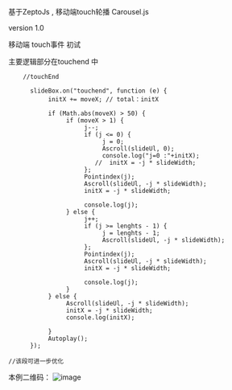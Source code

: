 基于ZeptoJs , 移动端touch轮播 Carousel.js

version 1.0

移动端 touch事件 初试


主要逻辑部分在touchend 中 

        //touchEnd

          slideBox.on("touchend", function (e) {
               initX += moveX; // total：initX

               if (Math.abs(moveX) > 50) {
                    if (moveX > 1) {
                         j--;
                         if (j <= 0) {
                              j = 0;
                              Ascroll(slideUl, 0);
                              console.log("j=0 :"+initX);
                            //  initX = -j * slideWidth;
                         };
                         Pointindex(j);
                         Ascroll(slideUl, -j * slideWidth);
                         initX = -j * slideWidth;

                         console.log(j);
                    } else {
                         j++;
                         if (j >= lenghts - 1) {
                              j = lenghts - 1;
                              Ascroll(slideUl, -j * slideWidth);
                         };
                         Pointindex(j);
                         Ascroll(slideUl, -j * slideWidth);
                         initX = -j * slideWidth;

                         console.log(j);
                    }
               } else {
                    Ascroll(slideUl, -j * slideWidth);
                    initX = -j * slideWidth;
                    console.log(initX);

               }
               Autoplay();
          });
          
    //该段可进一步优化 
    
 本例二维码：
 ![image](http://github.com/yansuran/touch-carousel/raw/master/screenshots.png)
 
 
